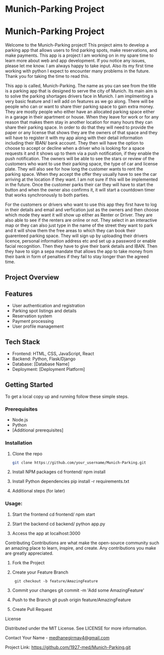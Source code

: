 # Munich-Parking Project 

# Munich-Parking Project

Welcome to the Munich-Parking project! This project aims to develop a parking app that allows users to find parking spots, make reservations, and make payments.
This app is a project I am working on in my spare time to learn more about web and app development. If you notice any issues, please let me know. I am always happy to take input.
Also its my first time working with python I expect to encounter many problems in the future. Thank you for taking the time to read this.

This app is called, Munich-Parking. The name as you can see from the title is a parking app that is designed to serve the city of Munich. Its main aim is to solve the parking shortages drivers face in Munich. I am implmenting a very basic feature and I will add on features as we go along. There will be people who can or want to share thier parking space to gain extra money. They are mostly people who either have an allocated parking space either in a garage in their apartment or house. When they leave for work or for any reason that makes them stay in another location for many hours they can share their parking space. In order to do that they will need to provide the paper or any license that shows they are the owners of that space and they will have to register it with my app along with their detail information including their IBAN/ bank account. They then will have the option to choose to accept or decline when a driver who is looking for a space requests it and it shows up to them via a push notification, if they enable the push notification. The owners will be able to see the stars or review of the customers who want to use their parking space, the type of car and license plate. They will also see for how long the customer wants to rent the parking space. When they accept the offer they usually have to see the car arriving at the location if they want. I am not sure if this will be implemented in the future.
Once the customer parks their car they will have to start the button and when the owner also confirms it, it will start a countdown timer that works synchronously to both parties.

For the customers or drivers who want to use this app they first have to log in their details and email and verfication just as the owners and then choose which mode they want it will show up either as Renter or Driver. They are also able to see if the renters are online or not. They select in an interactive map or they can also just type in the name of the street they want to park and it will show them the free areas to which they can book their guarenteed parking space. They will sign up by uploading their drivers licence, personal information address etc and set up a password or enable facial recognition. Then they have to give their bank details and IBAN. Then they have to sign a sepa mandate that allows the app to take money from their bank in form of penalties if they fail to stay longer than the agreed time. 

## Project Overview

## Features
- User authentication and registration
- Parking spot listings and details
- Reservation system
- Payment processing
- User profile management

## Tech Stack
- Frontend: HTML, CSS, JavaScript, React
- Backend: Python, Flask/Django
- Database: [Database Name]
- Deployment: [Deployment Platform]

## Getting Started
To get a local copy up and running follow these simple steps.

### Prerequisites
- Node.js
- Python
- [Additional prerequisites]

### Installation
1. Clone the repo
   ```sh
   git clone https://github.com/your_username/Munich-Parking.git

2. Install NPM packages
   cd frontend/
   npm install

3. Install Python dependencies
   pip install -r requirements.txt

4. Additional steps (for later)  

### Usage:
1. Start the frontend
   cd frontend/
   npm start

2. Start the backend
   cd backend/
   python app.py

3. Access the app at localhost:3000

Contributing
Contributions are what make the open-source community such an amazing place to learn, inspire, and create. Any contributions you make are greatly appreciated.

1. Fork the Project
2. Create your Feature Branch

        git checkout -b feature/AmazingFeature

3. Commit your changes
   git commit -m 'Add some AmazingFeature'

4. Push to the Branch
   git push origin feature/AmazingFeature

5. Create Pull Request

License

Distributed under the MIT License. See LICENSE for more information.

Contact
Your Name - medhanegirmay4@gmail.com

Project Link: https://github.com/1927-med/Munich-Parking.git
